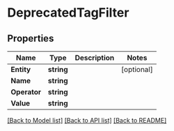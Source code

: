 # DeprecatedTagFilter

## Properties

Name | Type | Description | Notes
------------ | ------------- | ------------- | -------------
**Entity** | **string** |  | [optional] 
**Name** | **string** |  | 
**Operator** | **string** |  | 
**Value** | **string** |  | 

[[Back to Model list]](../README.md#documentation-for-models) [[Back to API list]](../README.md#documentation-for-api-endpoints) [[Back to README]](../README.md)


